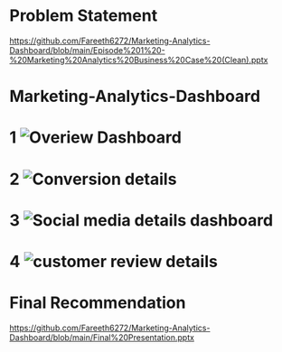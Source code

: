 # Problem Statement
https://github.com/Fareeth6272/Marketing-Analytics-Dashboard/blob/main/Episode%201%20-%20Marketing%20Analytics%20Business%20Case%20(Clean).pptx
# Marketing-Analytics-Dashboard
 # 1 ![Overiew Dashboard](https://github.com/user-attachments/assets/9c055d77-942f-40e2-8580-d10b5e1f1395)
# 2 ![Conversion details ](https://github.com/user-attachments/assets/e05be614-0f66-4026-b14e-625b1608bb0e)
# 3 ![Social media details dashboard](https://github.com/user-attachments/assets/945f4d97-d467-4898-b4e8-5840cb748236)
 # 4 ![customer review details](https://github.com/user-attachments/assets/d0019105-062f-46f8-9e26-c86b72e8f0be)

# Final Recommendation
https://github.com/Fareeth6272/Marketing-Analytics-Dashboard/blob/main/Final%20Presentation.pptx



